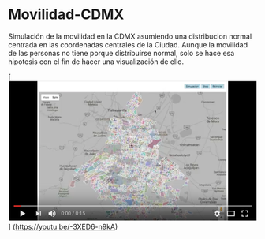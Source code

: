 # Movilidad-CDMX

Simulación de la movilidad en la CDMX asumiendo una distribucion normal centrada en las coordenadas centrales de la Ciudad. Aunque la movilidad de las personas no tiene porque distribuirse normal, solo se hace esa hipotesis con el fin de hacer una visualización de ello. 



[![ScreenShot](https://github.com/Yeess/Movilidad-CDMX/blob/master/Simulacion_CDMX.png)]
(https://youtu.be/-3XED6-n9kA)
